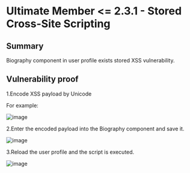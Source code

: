 # Ultimate Member <= 2.3.1 - Stored Cross-Site Scripting

## Summary

Biography component in user profile exists stored XSS vulnerability.

## Vulnerability proof

1.Encode XSS payload by Unicode

For example:

<script>alert(1)</script>


![image](https://user-images.githubusercontent.com/48757788/165755622-eab653e7-5b1c-4f4c-a459-f3de3bb652ec.png)

2.Enter the encoded payload into the Biography component and save it.

![image](https://user-images.githubusercontent.com/48757788/165756253-c43c85c1-291b-434f-968c-1d8fa7271292.png)

3.Reload the user profile and the script is executed.

![image](https://user-images.githubusercontent.com/48757788/165756427-b3c568a5-06de-4e70-9944-975fc0a2fe4f.png)



